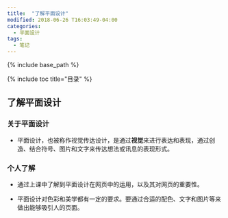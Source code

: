```yaml
---
title:  "了解平面设计"
modified: 2018-06-26 T16:03:49-04:00
categories: 
  - 平面设计
tags:
  - 笔记
---
```


{% include base_path %}

{% include toc title="目录" %}

 
## 了解平面设计

### 关于平面设计

 - 平面设计，也被称作视觉传达设计，是通过**视觉**来进行表达和表现，通过创造、结合符号、图片和文字来传达想法或讯息的表现形式。


### 个人了解

- 通过上课中了解到平面设计在网页中的运用，以及其对网页的重要性。

- 平面设计对色彩和美学都有一定的要求。要通过合适的配色、文字和图片等来做出能够吸引人的页面。